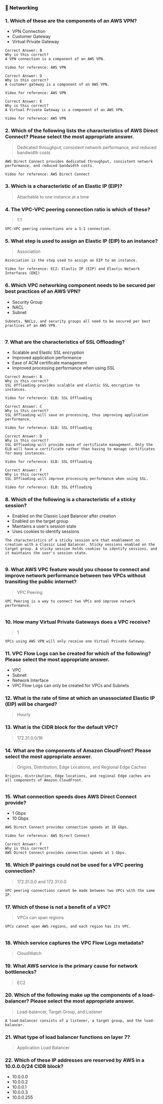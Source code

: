 ### <span style="color: black">&#x1F535; Networking

### 1. Which of these are the components of an AWS VPN?

* VPN Connection
* Customer Gateway
* Virtual Private Gateway

```
Correct Answer: B
Why is this correct?
A VPN connection is a component of an AWS VPN.

Video for reference: AWS VPN

Correct Answer: D
Why is this correct?
A customer gateway is a component of an AWS VPN.

Video for reference: AWS VPN

Correct Answer: E
Why is this correct?
A Virtual Private Gateway is a component of an AWS VPN.

Video for reference: AWS VPN
```

### 2. Which of the following lists the characteristics of AWS Direct Connect? Please select the most appropriate answer.

> Dedicated throughput, consistent network performance, and reduced bandwidth costs

```
AWS Direct Connect provides dedicated throughput, consistent network performance, and reduced bandwidth costs.

Video for reference: AWS Direct Connect
```

### 3. Which is a characteristic of an Elastic IP (EIP)?

> Attachable to one instance at a time

### 4. The VPC-VPC peering connection ratio is which of these?

> 1:1

```
VPC:VPC peering connections are a 1:1 connection.

```

### 5. What step is used to assign an Elastic IP (EIP) to an instance?

> Association

```
Association is the step used to assign an EIP to an instance.

Video for reference: EC2: Elastic IP (EIP) and Elastic Network Interfaces (ENI)
```

### 6. Which VPC networking component needs to be secured per best practices of an AWS VPN?

* Security Group
* NACL
* Subnet

```
Subnets, NACLs, and security groups all need to be secured per best practices of an AWS VPN.


```

### 7. What are the characteristics of SSL Offloading?

* Scalable and Elastic SSL encryption
* Improved application performance
* Ease of ACM certificate management
* Improved processing performance when using SSL

```
Correct Answer: B
Why is this correct?
SSL Offloading provides scalable and elastic SSL encryption to instances.

Video for reference: ELB: SSL Offloading

Correct Answer: C
Why is this correct?
SSL Offloading will save on processing, thus improving application performance.

Video for reference: ELB: SSL Offloading

Correct Answer: D
Why is this correct?
SSL Offloading will provide ease of certificate management. Only the ELB will have a certificate rather than having to manage certificates for many instances.

Video for reference: ELB: SSL Offloading

Correct Answer: F
Why is this correct?
SSL Offloading will improve processing performance when using SSL.

Video for reference: ELB: SSL Offloading
```

### 8. Which of the following is a characteristic of a sticky session?

* Enabled on the Classic Load Balancer after creation
* Enabled on the target group
* Maintains a user's session state
* Uses cookies to identify sessions

```
The characteristics of a sticky session are that enablement on creation with a Classic Load Balancer. Sticky sessions enabled on the target group. A sticky session holds cookies to identify sessions, and it maintains the user's session state.


```

### 9. What AWS VPC feature would you choose to connect and improve network performance between two VPCs without transiting the public internet?

> VPC Peering

```
VPC Peering is a way to connect two VPCs and improve network performance.


```

### 10. How many Virtual Private Gateways does a VPC receive?

> 1

```
VPCs using AWS VPN will only receive one Virtual Private Gateway.
```

### 11. VPC Flow Logs can be created for which of the following? Please select the most appropriate answer.

* VPC
* Subnet
* Network Interface
* VPC Flow Logs can only be created for VPCs and Subnets

### 12. What is the rate of time at which an unassociated Elastic IP (EIP) will be charged?

> Hourly

### 13. What is the CIDR block for the default VPC?

> 172.31.0.0/16

### 14. What are the components of Amazon CloudFront? Please select the most appropriate answer.

> Origins, Distribution, Edge Locations, and Regional Edge Caches

```
Origins, distribution, Edge locations, and regional Edge caches are all components of Amazon CloudFront.


```

### 15. What connection speeds does AWS Direct Connect provide?

* 1 Gbps
* 10 Gbps

```
AWS Direct Connect provides connection speeds at 10 Gbps.

Video for reference: AWS Direct Connect

Correct Answer: F
Why is this correct?
AWS Direct Connect provides connection speeds at 1 Gbps.
```

### 16. Which IP pairings could not be used for a VPC peering connection?

> 172.31.0.0 and 172.31.0.0

```
VPC peering connections cannot be made between two VPCs with the same IP.

```

### 17. Which of these is not a benefit of a VPC?

> VPCs can span regions

```
VPCs cannot span AWS regions, and each region has its VPC.


```

### 18. Which service captures the VPC Flow Logs metadata?

> CloudWatch

### 19. What AWS service is the primary cause for network bottlenecks?

> EC2

### 20. Which of the following make up the components of a load-balancer? Please select the most appropriate answer.

> Load-balancer, Target Group, and Listener

```
A load-balancer consists of a listener, a target group, and the load-balancer.

```

### 21. What type of load balancer functions on layer 7?

> Application Load Balancer

### 22. Which of these IP addresses are reserved by AWS in a 10.0.0.0/24 CIDR block?

* 10.0.0.0
* 10.0.0.2
* 10.0.0.1
* 10.0.0.3
* 10.0.0.255
